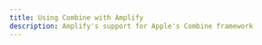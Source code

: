 ```yaml
---
title: Using Combine with Amplify
description: Amplify's support for Apple's Combine framework
---
```


<inline-fragment platform="ios" src="~/lib/project-setup/fragments/ios/combine/combine.md"></inline-fragment>
